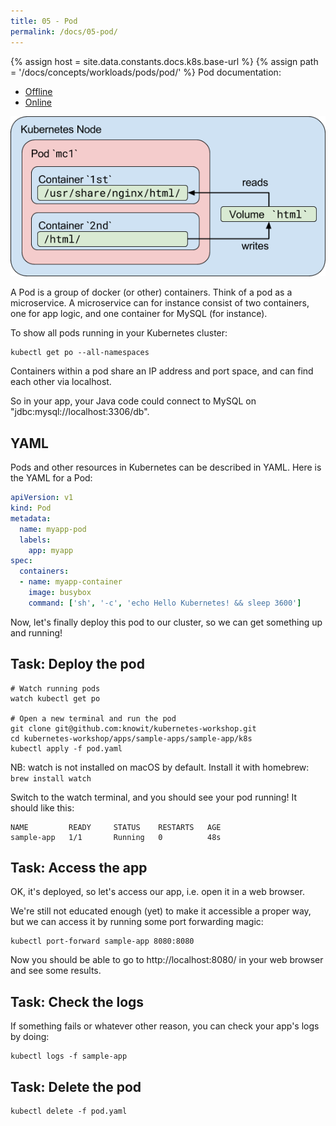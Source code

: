 ```yaml
---
title: 05 - Pod
permalink: /docs/05-pod/
---
```

{% assign host = site.data.constants.docs.k8s.base-url %}
{% assign path = '/docs/concepts/workloads/pods/pod/' %}
Pod documentation:
* [Offline]({{host.offline}}{{path}})
* [Online]({{host.online}}{{path}})


![text](../../assets/img/pods.png)

A Pod is a group of docker (or other) containers. Think of a pod as a microservice. A microservice can for
instance consist of two containers, one for app logic, and one container for MySQL (for instance).

To show all pods running in your Kubernetes cluster:

```
kubectl get po --all-namespaces
```

Containers within a pod share an IP address and port space, and can find each other via localhost.

So in your app, your Java code could connect to MySQL on "jdbc:mysql://localhost:3306/db".

## YAML

Pods and other resources in Kubernetes can be described in YAML. Here is the YAML for a Pod:

```yaml
apiVersion: v1
kind: Pod
metadata:
  name: myapp-pod
  labels:
    app: myapp
spec:
  containers:
  - name: myapp-container
    image: busybox
    command: ['sh', '-c', 'echo Hello Kubernetes! && sleep 3600']
```

Now, let's finally deploy this pod to our cluster, so we can get something up and running!

## Task: Deploy the pod

```
# Watch running pods
watch kubectl get po

# Open a new terminal and run the pod
git clone git@github.com:knowit/kubernetes-workshop.git
cd kubernetes-workshop/apps/sample-apps/sample-app/k8s
kubectl apply -f pod.yaml
```

NB: watch is not installed on macOS by default. Install it with homebrew: `brew install watch`

Switch to the watch terminal, and you should see your pod running! It should like this:

```
NAME         READY     STATUS    RESTARTS   AGE
sample-app   1/1       Running   0          48s
```

## Task: Access the app

OK, it's deployed, so let's access our app, i.e. open it in a web browser.

We're still not educated enough (yet) to make it accessible a proper way, but we can access it by running some port forwarding
magic:

```
kubectl port-forward sample-app 8080:8080
```
Now you should be able to go to http://localhost:8080/ in your web browser and see some results.

## Task: Check the logs

If something fails or whatever other reason, you can check your app's logs by doing:

```
kubectl logs -f sample-app
```

## Task: Delete the pod

```
kubectl delete -f pod.yaml
```
